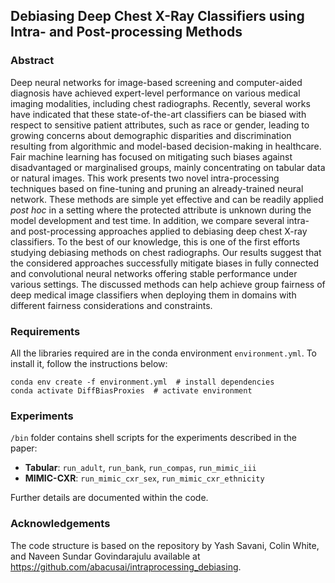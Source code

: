 ## Debiasing Deep Chest X-Ray Classifiers using Intra- and Post-processing Methods

### Abstract
Deep neural networks for image-based screening and computer-aided diagnosis have achieved expert-level performance on various medical imaging modalities, including chest radiographs. Recently, several works have indicated that these state-of-the-art classifiers can be biased with respect to sensitive patient attributes, such as race or gender, leading to growing concerns about demographic disparities and discrimination resulting from algorithmic and model-based decision-making in healthcare. Fair machine learning has focused on mitigating such biases against disadvantaged or marginalised groups, mainly concentrating on tabular data or natural images. This work presents two novel intra-processing techniques based on fine-tuning and pruning an already-trained neural network. These methods are simple yet effective and can be readily applied *post hoc* in a setting where the protected attribute is unknown during the model development and test time. In addition, we compare several intra- and post-processing approaches applied to debiasing deep chest X-ray classifiers. To the best of our knowledge, this is one of the first efforts studying debiasing methods on chest radiographs. Our results suggest that the considered approaches successfully mitigate biases in fully connected and convolutional neural networks offering stable performance under various settings. The discussed methods can help achieve group fairness of deep medical image classifiers when deploying them in domains with different fairness considerations and constraints.

### Requirements
All the libraries required are in the conda environment `environment.yml`. To install it, follow the instructions below:
```
conda env create -f environment.yml  # install dependencies
conda activate DiffBiasProxies  # activate environment
```

### Experiments
`/bin` folder contains shell scripts for the experiments described in the paper:
- **Tabular**: `run_adult`, `run_bank`, `run_compas`, `run_mimic_iii`
- **MIMIC-CXR**: `run_mimic_cxr_sex`, `run_mimic_cxr_ethnicity`

Further details are documented within the code.

### Acknowledgements
The code structure is based on the repository by Yash Savani, Colin White, and Naveen Sundar Govindarajulu available at https://github.com/abacusai/intraprocessing_debiasing.
